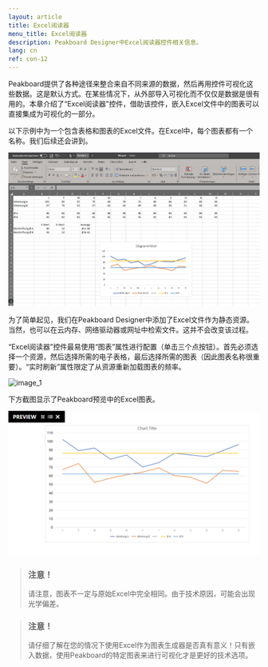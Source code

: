 ```yaml
---
layout: article
title: Excel阅读器
menu_title: Excel阅读器
description: Peakboard Designer中Excel阅读器控件相关信息。
lang: cn
ref: con-12
---
```


Peakboard提供了各种途径来整合来自不同来源的数据，然后再用控件可视化这些数据。这是默认方式。在某些情况下，从外部导入可视化而不仅仅是数据是很有用的。本章介绍了“Excel阅读器”控件，借助该控件，嵌入Excel文件中的图表可以直接集成为可视化的一部分。

以下示例中为一个包含表格和图表的Excel文件。在Excel中，每个图表都有一个名称。我们后续还会讲到。

![image_1](/assets/images/Controls/Excel-Viewer/Controls_ExcelViewer_01.png)

为了简单起见，我们在Peakboard Designer中添加了Excel文件作为静态资源。当然，也可以在云内存、网络驱动器或网址中检索文件。这并不会改变该过程。

“Excel阅读器”控件最易使用“图表”属性进行配置（单击三个点按钮）。首先必须选择一个资源，然后选择所需的电子表格，最后选择所需的图表（因此图表名称很重要）。“实时刷新”属性限定了从资源重新加载图表的频率。

![image_1](/assets/images/Controls/Excel-Viewer/Controls_ExcelViewer_02.png)

下方截图显示了Peakboard预览中的Excel图表。

![image_1](/assets/images/Controls/Excel-Viewer/Controls_ExcelViewer_03.png)

> ### 注意！
>
>请注意，图表不一定与原始Excel中完全相同。由于技术原因，可能会出现光学偏差。

> ### 注意！
>
>请仔细了解在您的情况下使用Excel作为图表生成器是否真有意义！只有嵌入数据，使用Peakboard的特定图表来进行可视化才是更好的技术选项。

